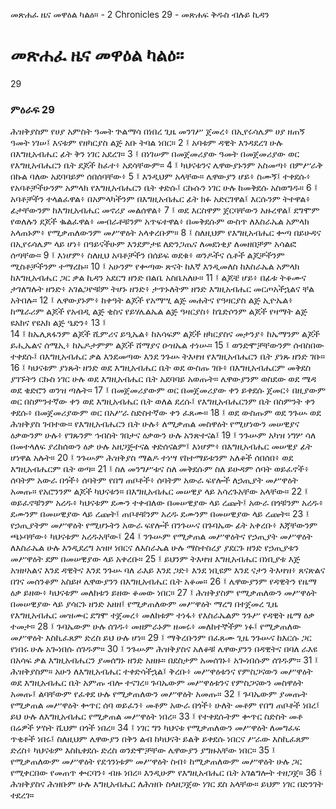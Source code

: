 ﻿
 መጽሐፈ ዜና መዋዕል ካልዕ። - 2 Chronicles 29 - መጽሐፍ ቅዱስ ብሉይ ኪዳን
# መጽሐፈ ዜና መዋዕል ካልዕ።
29
### ምዕራፍ 29
ሕዝቅያስም የሀያ አምስት ዓመት ጕልማሳ በነበረ ጊዜ መንገሥ ጀመረ፥ በኢየሩሳሌም ሀያ ዘጠኝ ዓመት ነገሠ፤ እናቱም የዘካርያስ ልጅ አቡ ትባል ነበር።
2 ፤ አባቱም ዳዊት እንዳደረገ ሁሉ በእግዚአብሔር ፊት ቅን ነገር አደረገ።
3 ፤ በነገሠም በመጀመሪያው ዓመት በመጀመሪያው ወር የእግዚአብሔርን ቤት ደጆች ከፈተ፥ አደሳቸውም።
4 ፤ ካህናቱንና ሌዋውያኑንም አስመጣ፥ በምሥራቅ በኩል ባለው አደባባይም ሰበሰባቸው፥
5 ፤ እንዲህም አላቸው። ሌዋውያን ሆይ፥ ስሙኝ፤ ተቀደሱ፥ የአባቶቻችሁንም አምላክ የእግዚአብሔርን ቤት ቀድሱ፤ ርኩሱን ነገር ሁሉ ከመቅደሱ አስወግዱ።
6 ፤ አባቶቻችን ተላልፈዋል፥ በአምላካችንም በእግዚአብሔር ፊት ክፉ አድርገዋል፤ እርሱንም ትተዋል፥ ፊታቸውንም ከእግዚአብሔር መኖሪያ መልሰዋል፥
7 ፤ ወደ እርስዋም ጀርባቸውን አዙረዋል፤ ደግሞም የወለሉን ደጆች ቈልፈዋል፥ መብራቶቹንም አጥፍተዋል፥ በመቅደሱም ውስጥ ለእስራኤል አምላክ አላጠኑም፥ የሚቃጠለውንም መሥዋዕት አላቀረቡም።
8 ፤ ስለዚህም የእግዚአብሔር ቍጣ በይሁዳና በኢየሩሳሌም ላይ ሆነ፥ በዓይናችሁም እንደምታዩ ለድንጋጤና ለመደነቂያ ለመዘበቻም አሳልፎ ሰጣቸው።
9 ፤ እነሆም፥ ስለዚህ አባቶቻችን በሰይፍ ወደቁ፥ ወንዶችና ሴቶች ልጆቻችንም ሚስቶቻችንም ተማረኩ።
10 ፤ አሁንም የቍጣው ጽናት ከእኛ እንዲመለስ ከእስራኤል አምላክ ከእግዚአብሔር ጋር ቃል ኪዳን አደርግ ዘንድ በልቤ አስቤአለሁ።
11 ፤ ልጆቼ ሆይ፥ በፊቱ ትቆሙና ታገለግሉት ዘንድ፥ አገልጋዮቹም ትሆኑ ዘንድ፥ ታጥኑለትም ዘንድ እግዚአብሔር መርጦአችኋልና ቸል አትበሉ።
12 ፤ ሌዋውያኑም፥ ከቀዓት ልጆች የአማሢ ልጅ መሐትና የዓዛርያስ ልጅ ኢዮኤል፥ ከሜራሪም ልጆች የአብዲ ልጅ ቂስና የይሃሌልኤል ልጅ ዓዛርያስ፥ ከጌድሶንም ልጆች የዛማት ልጅ ዩአክና የዩአክ ልጅ ዔድን፥
13 ፤  
14 ፤ ከኤሊጸፋንም ልጆች ሺምሪና ይዒኤል፥ ከአሳፍም ልጆች ዘካርያስና መታንያ፥ ከኤማንም ልጆች ይሒኤልና ሰሜኢ፥ ከኤዶታምም ልጆች ሸማያና ዑዝኤል ተነሡ።
15 ፤ ወንድሞቻቸውንም ሰብስበው ተቀደሱ፤ በእግዚአብሔር ቃል እንደመጣው እንደ ንጉሡ ትእዛዝ የእግዚአብሔርን ቤት ያነጹ ዘንድ ገቡ።
16 ፤ ካህናቱም ያነጹት ዘንድ ወደ እግዚአብሔር ቤት ወደ ውስጡ ገቡ፥ በእግዚአብሔርም መቅደስ ያገኙትን ርኩስ ነገር ሁሉ ወደ እግዚአብሔር ቤት አደባባይ አወጡት። ሌዋውያንም ወስደው ወደ ሜዳ ወደ ቄድሮን ወንዝ ጣሉት።
17 ፤ በመጀመሪያውም ወር በመጀመሪያው ቀን ይቀደሱ ጀመር፥ በዚያውም ወር በስምንተኛው ቀን ወደ እግዚአብሔር ቤት ወለል ደረሱ፤ የእግዚአብሔርንም ቤት በስምንት ቀን ቀደሱ፥ በመጀመሪያውም ወር በአሥራ ስድስተኛው ቀን ፈጸሙ።
18 ፤ ወደ ውስጡም ወደ ንጉሡ ወደ ሕዝቅያስ ገብተው። የእግዚአብሔርን ቤት ሁሉ፥ ለሚቃጠል መስዋዕት የሚሆነውን መሠዊያና ዕቃውንም ሁሉ፥ የገጹንም ኅብስት ገበታና ዕቃውን ሁሉ አንጽተናል፤
19 ፤ ንጉሡም አካዝ ነግሦ ሳለ በመተላለፍ ያረከሰውን ዕቃ ሁሉ አዘጋጅተናል ቀድሰናልም፤ እነሆም፥ በእግዚአብሔር መሠዊያ ፊት ሆነዋል አሉት።
20 ፤ ንጉሡም ሕዝቅያስ ማልዶ ተነሣ የከተማይቱንም አለቆች ሰበሰበ፥ ወደ እግዚአብሔርም ቤት ወጣ።
21 ፤ ስለ መንግሥቱና ስለ መቅደሱም ስለ ይሁዳም ሰባት ወይፈኖች፥ ሰባትም አውራ በጎች፥ ሰባትም የበግ ጠቦቶች፥ ሰባትም አውራ ፍየሎች ለኃጢያት መሥዋዕት አመጡ። የአሮንንም ልጆች ካህናቱን። በእግዚአብሔር መሠዊያ ላይ አሳረጉአቸው አላቸው።
22 ፤ ወይፈኖቹንም አረዱ፥ ካህናቱም ደሙን ተቀብለው በመሠዊያው ላይ ረጩት፤ አውራ በጎቹንም አረዱ፥ ደሙንም በመሠዊያው ላይ ረጩት፤ ጠቦቶቹንም አረዱ ደሙንም በመሠዊያው ላይ ረጩት።
23 ፤ የኃጢያትም መሥዋዕት የሚሆኑትን አውራ ፍየሎች በንጉሡና በጉባኤው ፊት አቀረቡ፥ እጃቸውንም ጫኑባቸው፥ ካህናቱም አረዱአቸው፤
24 ፤ ንጉሡም የሚቃጠል መሥዋዕትና የኃጢያት መሥዋዕት ለእስራኤል ሁሉ እንዲደረግ አዝዞ ነበርና ለእስራኤል ሁሉ ማስተስረያ ያደርጉ ዘንድ የኃጢያቱን መሥዋዕት ደም በመሠዊያው ላይ አቀረቡ።
25 ፤ ይህንም ትእዛዝ እግዚአብሔር በነቢያቱ እጅ አዝዞአልና እንደ ዳዊትና እንደ ንጉሡ ባለ ራእይ እንደ ጋድ፥ እንደ ነቢዩም እንደ ናታን ትእዛዝ፥ ጸናጽልና በገና መሰንቆም አስይዞ ሌዋውያንን በእግዚአብሔር ቤት አቆመ።
26 ፤ ሌዋውያንም የዳዊትን የዜማ ዕቃ ይዘው፥ ካህናቱም መለከቱን ይዘው ቆመው ነበር።
27 ፤ ሕዝቅያስም የሚቃጠለውን መሥዋዕት በመሠዊያው ላይ ያሳርጉ ዘንድ አዘዘ፤ የሚቃጠለውም መሥዋዕት ማረግ በተጀመረ ጊዜ የእግዚአብሔር መዝሙር ደግሞ ተጀመረ፥ መለከቱም ተነፋ፥ የእስራኤልም ንጉሥ የዳዊት ዜማ ዕቃ ተመታ።
28 ፤ ጉባኤውም ሁሉ ሰገዱ፥ መዘምራኑም ዘመሩ፥ መለከተኞችም ነፉ፤ የሚቃጠለው መሥዋዕት እስኪፈጸም ድረስ ይህ ሁሉ ሆነ።
29 ፤ ማቅረቡንም በፈጸሙ ጊዜ ንጉሡና ከእርሱ ጋር የነበሩ ሁሉ አጐነበሱ ሰገዱም።
30 ፤ ንጉሡም ሕዝቅያስና አለቆቹ ሌዋውያንን በዳዊትና በባለ ራእዩ በአሳፍ ቃል እግዚአብሔርን ያመሰግኑ ዘንድ አዘዙ። በደስታም አመሰገኑ፥ አጐነበሱም ሰገዱም።
31 ፤ ሕዝቅያስም። አሁን ለእግዚአብሔር ተቀድሳችኋል፤ ቅረቡ፥ መሥዋዕቱንና የምስጋናውን መሥዋዕት ወደ እግዚአብሔር ቤት አምጡ ብሎ ተናገረ። ጉባኤውም መሥዋዕቱንና የምስጋናውን መስዋዕት አመጡ፤ ልባቸውም የፈቀደ ሁሉ የሚቃጠለውን መሥዋዕት አመጡ።
32 ፤ ጉባኤውም ያመጡት የሚቃጠል መሥዋዕት ቍጥር ሰባ ወይፈን፥ መቶም አውራ በጎች፥ ሁለት መቶም የበግ ጠቦቶች ነበረ፤ ይህ ሁሉ ለእግዚአብሔር የሚቃጠል መሥዋዕት ነበረ።
33 ፤ የተቀደሱትም ቍጥር ስድስት መቶ በሬዎች ሦስት ሺህም በጎች ነበረ።
34 ፤ ነገር ግን ካህናቱ የሚቃጠለውን መሥዋዕት ለመግፈፍ ጥቂቶች ነበሩ፤ ስለዚህም ሌዋውያን በቅን ልብ ከካህናት ይልቅ ይቀደሱ ነበርና ሥራው እስኪፈጸም ድረስ፥ ካህናቱም እስኪቀደሱ ድረስ ወንድሞቻቸው ሌዋውያን ያግዙአቸው ነበር።
35 ፤ የሚቃጠለውም መሥዋዕት የደኅንነቱም መሥዋዕት ስብ፥ ከሚቃጠለውም መሥዋዕት ሁሉ ጋር የሚቀርበው የመጠጥ ቍርባን፥ ብዙ ነበረ። እንዲሁም የእግዚአብሔር ቤት አገልግሎት ተዘጋጀ።
36 ፤ ሕዝቅያስና ሕዝቡም ሁሉ እግዚአብሔር ለሕዝቡ ስላዘጋጀው ነገር ደስ አላቸው። ይህም ነገር በድንገት ተደረገ።
